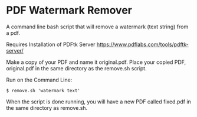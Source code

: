 # PDF Watermark Remover
A command line bash script that will remove a watermark (text string) from a pdf.

Requires Installation of PDFtk Server https://www.pdflabs.com/tools/pdftk-server/

Make a copy of your PDF and name it original.pdf. Place your copied PDF, original.pdf in the same directory as the remove.sh script.

Run on the Command Line: 
```
$ remove.sh 'watermark text'
```

When the script is done running, you will have a new PDF called fixed.pdf in the same directory as remove.sh.